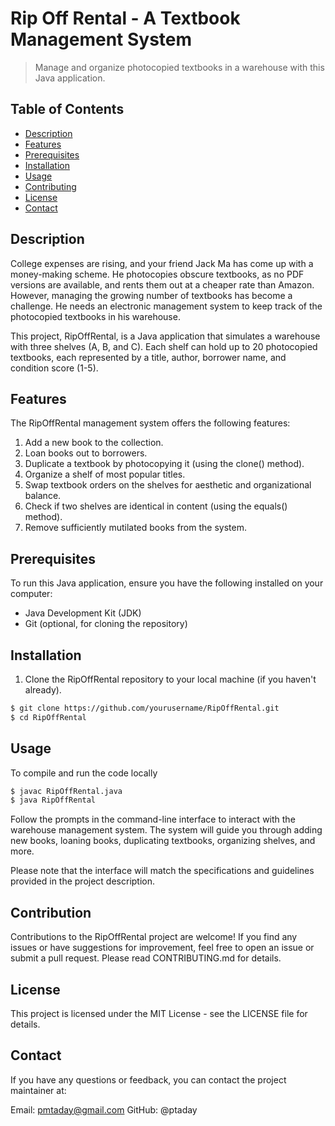 
# Rip Off Rental - A Textbook Management System

> Manage and organize photocopied textbooks in a warehouse with this Java application.

## Table of Contents

- [Description](#description)
- [Features](#features)
- [Prerequisites](#prerequisites)
- [Installation](#installation)
- [Usage](#usage)
- [Contributing](#contributing)
- [License](#license)
- [Contact](#contact)

## Description

College expenses are rising, and your friend Jack Ma has come up with a money-making scheme. He photocopies obscure textbooks, as no PDF versions are available, and rents them out at a cheaper rate than Amazon. However, managing the growing number of textbooks has become a challenge. He needs an electronic management system to keep track of the photocopied textbooks in his warehouse.

This project, RipOffRental, is a Java application that simulates a warehouse with three shelves (A, B, and C). Each shelf can hold up to 20 photocopied textbooks, each represented by a title, author, borrower name, and condition score (1-5).

## Features

The RipOffRental management system offers the following features:

1. Add a new book to the collection.
2. Loan books out to borrowers.
3. Duplicate a textbook by photocopying it (using the clone() method).
4. Organize a shelf of most popular titles.
5. Swap textbook orders on the shelves for aesthetic and organizational balance.
6. Check if two shelves are identical in content (using the equals() method).
7. Remove sufficiently mutilated books from the system.

## Prerequisites

To run this Java application, ensure you have the following installed on your computer:

- Java Development Kit (JDK)
- Git (optional, for cloning the repository)

## Installation

1. Clone the RipOffRental repository to your local machine (if you haven't already).

```bash
$ git clone https://github.com/yourusername/RipOffRental.git
$ cd RipOffRental

```
## Usage
 
 To compile and run the code locally

```bash
$ javac RipOffRental.java 
$ java RipOffRental
```
Follow the prompts in the command-line interface to interact with the warehouse management system. The system will guide you through adding new books, loaning books, duplicating textbooks, organizing shelves, and more.

Please note that the interface will match the specifications and guidelines provided in the project description.

## Contribution

Contributions to the RipOffRental project are welcome! If you find any issues or have suggestions for improvement, feel free to open an issue or submit a pull request. Please read CONTRIBUTING.md for details.

## License
This project is licensed under the MIT License - see the LICENSE file for details.

## Contact
If you have any questions or feedback, you can contact the project maintainer at:

Email: pmtaday@gmail.com
GitHub: @ptaday

